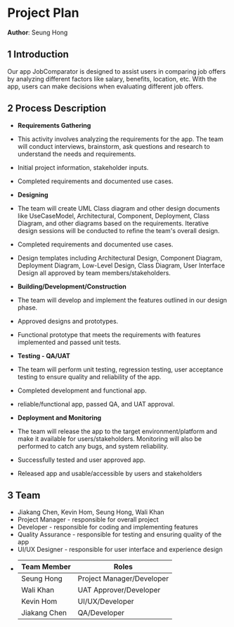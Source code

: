 # Project Plan

**Author**: Seung Hong

## 1 Introduction

Our app JobComparator is designed to assist users in comparing job offers by analyzing different factors like salary, benefits, location, etc.
With the app, users can make decisions when evaluating different job offers.

## 2 Process Description

- **Requirements Gathering**
- This activity involves analyzing the requirements for the app. The team will conduct interviews, brainstorm, ask questions and research to understand the needs and requirements.
- Initial project information, stakeholder inputs.
- Completed requirements and documented use cases.


- **Designing**
- The team will create UML Class diagram and other design documents like UseCaseModel, Architectural, Component, Deployment, Class Diagram, and other diagrams based on the requirements. Iterative design sessions will be conducted to refine the team's overall design.
- Completed requirements and documented use cases.
- Design templates including Architectural Design, Component Diagram, Deployment Diagram, Low-Level Design, Class Diagram, User Interface Design all approved by team members/stakeholders.


- **Building/Development/Construction**
- The team will develop and implement the features outlined in our design phase. 
- Approved designs and prototypes.
- Functional prototype that meets the requirements with features implemented and passed unit tests.


- **Testing - QA/UAT**
- The team will perform unit testing, regression testing, user acceptance testing to ensure quality and reliability of the app.
- Completed development and functional app.
- reliable/functional app, passed QA, and UAT approval.


- **Deployment and Monitoring**
- The team will release the app to the target environment/platform and make it available for users/stakeholders. Monitoring will also be performed to catch any bugs, and system reliability.
- Successfully tested and user approved app.
- Released app and usable/accessible by users and stakeholders

## 3 Team

- Jiakang Chen, Kevin Hom, Seung Hong, Wali Khan
- Project Manager - responsible for overall project
- Developer - responsible for coding and implementing features
- Quality Assurance - responsible for testing and ensuring quality of the app
- UI/UX Designer - responsible for user interface and experience design
- | Team Member  | Roles                    |
  |--------------|--------------------------|
  | Seung Hong   | Project Manager/Developer|
  | Wali Khan    | UAT Approver/Developer   |
  | Kevin Hom    | UI/UX/Developer          |
  | Jiakang Chen | QA/Developer             |